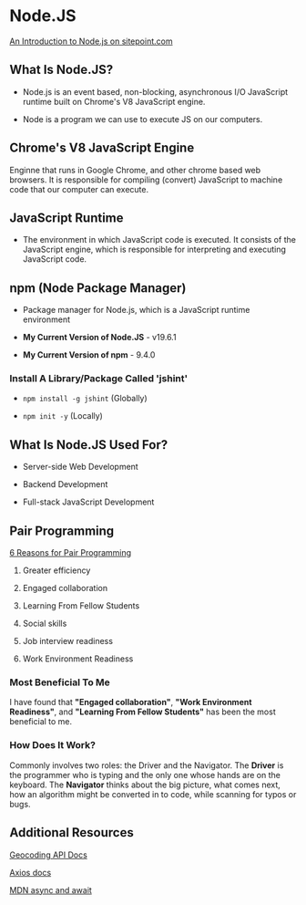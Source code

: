 # Node.JS

[An Introduction to Node.js on sitepoint.com](https://www.sitepoint.com/an-introduction-to-node-js/)

## What Is Node.JS?

- Node.js is an event based, non-blocking, asynchronous I/O JavaScript runtime built on Chrome's V8 JavaScript engine.

- Node is a program we can use to execute JS on our computers.

## Chrome's V8 JavaScript Engine

Enginne that runs in Google Chrome, and other chrome based web browsers. It is responsible for compiling (convert) JavaScript to machine code that our computer can execute.

## JavaScript Runtime

- The environment in which JavaScript code is executed. It consists of the JavaScript engine, which is responsible for interpreting and executing JavaScript code.

## npm (Node Package Manager)

- Package manager for Node.js, which is a JavaScript runtime environment

- **My Current Version of Node.JS** - v19.6.1

- **My Current Version of npm** - 9.4.0

### Install A Library/Package Called 'jshint'

- ``` npm install -g jshint ``` (Globally)

- ``` npm init -y ``` (Locally)

## What Is Node.JS Used For?

- Server-side Web Development

- Backend Development

- Full-stack JavaScript Development

## Pair Programming

[6 Reasons for Pair Programming](https://www.codefellows.org/blog/6-reasons-for-pair-programming/)

1. Greater efficiency

2. Engaged collaboration

3. Learning From Fellow Students

4. Social skills

5. Job interview readiness

6. Work Environment Readiness

### Most Beneficial To Me

I have found that **"Engaged collaboration"**, **"Work Environment Readiness"**, and **"Learning From Fellow Students"** has been the most beneficial to me.

### How Does It Work?

Commonly involves two roles: the Driver and the Navigator. The **Driver** is the programmer who is typing and the only one whose hands are on the keyboard. The **Navigator** thinks about the big picture, what comes next, how an algorithm might be converted in to code, while scanning for typos or bugs.

## Additional Resources

[Geocoding API Docs](https://locationiq.com/)

[Axios docs](https://www.npmjs.com/package/axios)

[MDN async and await](https://developer.mozilla.org/en-US/docs/Learn/JavaScript/Asynchronous/Promises)
